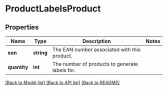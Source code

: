 # ProductLabelsProduct

## Properties
Name | Type | Description | Notes
------------ | ------------- | ------------- | -------------
**ean** | **string** | The EAN number associated with this product. | 
**quantity** | **int** | The number of products to generate labels for. | 

[[Back to Model list]](../../README.md#documentation-for-models) [[Back to API list]](../../README.md#documentation-for-api-endpoints) [[Back to README]](../../README.md)

